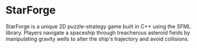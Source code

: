 # StarForge
StarForge is a unique 2D puzzle-strategy game built in C++ using the SFML library. Players navigate a spaceship through treacherous asteroid fields by manipulating gravity wells to alter the ship's trajectory and avoid collisions.
